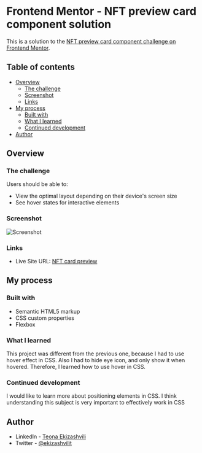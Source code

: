 # Frontend Mentor - NFT preview card component solution

This is a solution to the [NFT preview card component challenge on Frontend Mentor](https://www.frontendmentor.io/challenges/nft-preview-card-component-SbdUL_w0U).

## Table of contents

- [Overview](#overview)
  - [The challenge](#the-challenge)
  - [Screenshot](#screenshot)
  - [Links](#links)
- [My process](#my-process)
  - [Built with](#built-with)
  - [What I learned](#what-i-learned)
  - [Continued development](#continued-development)
- [Author](#author)

## Overview

### The challenge

Users should be able to:

- View the optimal layout depending on their device's screen size
- See hover states for interactive elements

### Screenshot

![Screenshot](nft-card.jpg)

### Links

- Live Site URL: [NFT card preview](https://ekizashvilit.github.io/NFT-card-preview/)

## My process

### Built with

- Semantic HTML5 markup
- CSS custom properties
- Flexbox

### What I learned

This project was different from the previous one, because I had to use hover effect in CSS. Also I had to hide eye icon, and only show it when hovered. Therefore, I learned how to use hover in CSS.

### Continued development

I would like to learn more about positioning elements in CSS. I think understanding this subject is very important to effectively work in CSS

## Author

- LinkedIn - [Teona Ekizashvili](https://www.linkedin.com/in/teona-ekizashvili-ba5725239/)
- Twitter - [@ekizashvilit](https://twitter.com/ekizashvilit)
